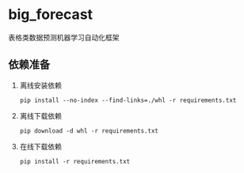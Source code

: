 # big_forecast
表格类数据预测机器学习自动化框架

## 依赖准备
1. 离线安装依赖
   ```shell
   pip install --no-index --find-links=./whl -r requirements.txt
   ```

2. 离线下载依赖
   ```shell
   pip download -d whl -r requirements.txt
   ```

3. 在线下载依赖
   ```shell
   pip install -r requirements.txt
   ```